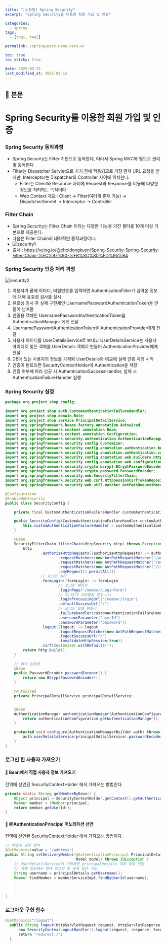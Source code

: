 ```yaml
---
title: "[스프링] Spring Security"
excerpt: "Spring Security를 이용한 회원 가입 및 인증"

categories:
  - spring
tags:
  - [tag1, tag2]

permalink: /spring/post-name-here-4/

toc: true
toc_sticky: true

date: 2025-03-15
last_modified_at: 2025-03-15
---
```


## 🦥 본문

# Spring Security를 이용한 회원 가입 및 인증

### Spring Security 동작과정
* Spring Security는 Filter 기반으로 동작한다, 따라서 Spring MVC와 별도로 관리 및 동작한다
* Filter는 Dispatcher Servlet으로 가기 전에 적용되므로 가장 먼저 URL 요청을 받지만, Interceptor는 Dispatcher와 Controller 사이에 위치한다.
  * Filter는 Client와 Resource 사이에 Request와 Response를 이용해 다양한 정보를 처리하는 목적이다
  * Web Context 개요 : Client -> Filter(여러개 존재 가능) -> DispatcherServlet -> Interceptor -> Controller

### Filter Chain
* Spring Security는 Filter Chain 이라는 다양한 기능을 가진 필터를 10개 이상 기본으로 제공한다.
* 다음은 Filter Chain의 대략적인 동작과정이다.
* ![security1](https://github.com/TwoEther/ShoppingMall_Project/assets/101616106/02277064-0205-4f06-8281-693fbdb1201d)
* 출처 : https://velog.io/@choidongkuen/Spring-Security-Spring-Security-Filter-Chain-%EC%97%90-%EB%8C%80%ED%95%B4

### Spring Security 인증 처리 과정
![security2](https://github.com/TwoEther/ShoppingMall_Project/assets/101616106/b580b2e0-1585-46fd-b28c-927792c7293b)
1. 이용자가 폼에 아이디, 비밀번호를 입력하면 AuthenticationFilter가 넘어온 정보에 대해 유효성 검사를 실시
2. 유효성 검사 후 실제 구현체인 UsernamePasswordAuthenticationToken을 만들어 넘겨줌
3. 인증용 객체인 UsernamePasswordAuthenticationToken을 AuthenticationManager 에게 전달
4. UsernamePasswordAuthenticationToken을 AuthenticationProvider에게 전달
5. 사용자 아이디를 UserDetailsService로 보내고 UserDetailsService는 사용자 아이디로 찾은 객체를 UserDetails 객체로 만들어 AuthenticationProvider에게 전달
6. DB에 있는 사용자의 정보를 가져와 UserDetails와 비교에 실제 인증 처리 시작
7. 인증이 완료되면 SecurityContextHolder에 Authentication을 저장
8. 인증 여부에 따라 성공 시 AuthenticationSuccessHandler, 실패 시 AuthenticationFailureHandler 실행

### Spring Security 설정
```java
package org.project.shop.config;

import org.project.shop.auth.CustomAuthenticationFailureHandler;
import org.project.shop.domain.Role;
import org.project.shop.service.PrincipalDetailService;
import org.springframework.beans.factory.annotation.Autowired;
import org.springframework.context.annotation.Bean;
import org.springframework.context.annotation.Configuration;
import org.springframework.security.authentication.AuthenticationManager;
import org.springframework.security.config.Customizer;
import org.springframework.security.config.annotation.authentication.builders.AuthenticationManagerBuilder;
import org.springframework.security.config.annotation.authentication.configuration.AuthenticationConfiguration;
import org.springframework.security.config.annotation.web.builders.HttpSecurity;
import org.springframework.security.config.annotation.web.configuration.EnableWebSecurity;
import org.springframework.security.crypto.bcrypt.BCryptPasswordEncoder;
import org.springframework.security.crypto.password.PasswordEncoder;
import org.springframework.security.web.SecurityFilterChain;
import org.springframework.security.web.csrf.HttpSessionCsrfTokenRepository;
import org.springframework.security.web.util.matcher.AntPathRequestMatcher;

@Configuration
@EnableWebSecurity
public class SecurityConfig {

    private final CustomAuthenticationFailureHandler customAuthenticationFailureHandler;

    public SecurityConfig(CustomAuthenticationFailureHandler customAuthenticationFailureHandler) {
        this.customAuthenticationFailureHandler = customAuthenticationFailureHandler;
    }

    @Bean
    SecurityFilterChain filterChain(HttpSecurity http) throws Exception {
        http
                .authorizeHttpRequests((authorizeHttpRequests) -> authorizeHttpRequests
                        .requestMatchers(new AntPathRequestMatcher("/admin")).hasAuthority(Role.ROLE_ADMIN.toString())
                        .requestMatchers(new AntPathRequestMatcher("/admin/**")).hasAuthority(Role.ROLE_ADMIN.toString())
                        .requestMatchers(new AntPathRequestMatcher("/item/edit")).hasAuthority(Role.ROLE_ADMIN.toString())
                        .anyRequest().permitAll())
                // 로그인 처리
                .formLogin((formLogin) -> formLogin
                        // 로그인 페이지
                        .loginPage("/member/LoginForm")
                        // 로그인이 성공했을 경우 url
                        .loginProcessingUrl("/member/login")
                        .defaultSuccessUrl("/")
                        // 로그인 실패 핸들러
                        .failureHandler(customAuthenticationFailureHandler)
                        .usernameParameter("userId")
                        .passwordParameter("password"))
                .logout((logout) -> logout
                        .logoutRequestMatcher(new AntPathRequestMatcher("/member/logout"))
                        .logoutSuccessUrl("/")
                        .invalidateHttpSession(true))
                .csrf(Customizer.withDefaults());
        return http.build();
    }
    
    // 해시 암호화
    @Bean
    public PasswordEncoder passwordEncoder() {
        return new BCryptPasswordEncoder();
    }

    @Autowired
    private PrincipalDetailService principalDetailService;


    @Bean
    AuthenticationManager authenticationManager(AuthenticationConfiguration authenticationConfiguration) throws Exception {
        return authenticationConfiguration.getAuthenticationManager();
    }

    protected void configure(AuthenticationManagerBuilder auth) throws Exception {
        auth.userDetailsService(principalDetailService).passwordEncoder(passwordEncoder());
    }
}
```

### 로그인 한 사용자 가져오기

#### 💎 Bean에서 직접 사용자 정보 가져오기
전역에 선언된 SecurityContextHolder 에서 가져오는 방법인다.
```java
private static String getMemberByBean() {
    Object principal = SecurityContextHolder.getContext().getAuthentication().getPrincipal();
    Member member = (Member)principal;
    return member.getUserId();
}
```

#### 💎 @AuthenticationPrincipal 어노테이션 선언
전역에 선언된 SecurityContextHolder 에서 가져오는 방법이다.
```java
// 배송지 설정 함수
@GetMapping(value = "/address")
public String setDeliveryMember(@AuthenticationPrincipal PrincipalDetails principalDetails,
                                Model model) throws IOException {
    // UserDetailsService의 구현체인 principalDetails 객체 정보 반환
    // 객체 정보에서 현재 로그인 한 유저 접근 가능
    String username = principalDetails.getUsername();
    Member findMember = memberServiceImpl.findByUserId(username);
    .
    .
    .
}
```

### 로그아웃 구현 함수
```java
@GetMapping("/logout")
  public String logout(HttpServletRequest request, HttpServletResponse response) {
      new SecurityContextLogoutHandler().logout(request, response, SecurityContextHolder.getContext().getAuthentication());
      return "redirect:/";
  }
```
